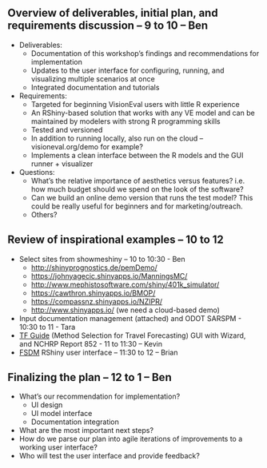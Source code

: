## Overview of deliverables, initial plan, and requirements discussion – 9 to 10 – Ben
  - Deliverables: 
    - Documentation of this workshop’s findings and recommendations for implementation
    - Updates to the user interface for configuring, running, and visualizing multiple scenarios at once
    - Integrated documentation and tutorials
  - Requirements:
    - Targeted for beginning VisionEval users with little R experience
    - An RShiny-based solution that works with any VE model and can be maintained by modelers with strong R programming skills
    - Tested and versioned
    - In addition to running locally, also run on the cloud – visioneval.org/demo for example?
    - Implements a clean interface between the R models and the GUI runner + visualizer
  - Questions: 
    - What’s the relative importance of aesthetics versus features?  i.e. how much budget should we spend on the look of the software? 
    - Can we build an online demo version that runs the test model?  This could be really useful for beginners and for marketing/outreach.
    - Others?

## Review of inspirational examples – 10 to 12
  - Select sites from showmeshiny – 10 to 10:30 - Ben 
    - http://shinyprognostics.de/pemDemo/
    - https://johnyagecic.shinyapps.io/ManningsMC/
    - http://www.mephistosoftware.com/shiny/401k_simulator/
    - https://cawthron.shinyapps.io/BMOP/
    - https://compassnz.shinyapps.io/NZIPR/
    - http://www.shinyapps.io/ (we need a cloud-based demo)
  - Input documentation management (attached) and ODOT SARSPM - 10:30 to 11 - Tara
  - [TF Guide](https://rguide.rsginc.com) (Method Selection for Travel Forecasting) GUI with Wizard, and NCHRP Report 852 - 11 to 11:30 – Kevin 
  - [FSDM](https://github.com/gregorbj/FSDM) RShiny user interface – 11:30 to 12 – Brian  

## Finalizing the plan –  12 to 1 – Ben 
  - What’s our recommendation for implementation?
    - UI design
    - UI model interface
    - Documentation integration
  - What are the most important next steps?
  - How do we parse our plan into agile iterations of improvements to a working user interface?
  - Who will test the user interface and provide feedback?
